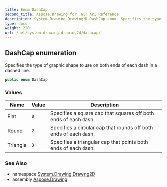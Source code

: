 ```yaml
---
title: Enum DashCap
second_title: Aspose.Drawing for .NET API Reference
description: System.Drawing.Drawing2D.DashCap enum. Specifies the type of graphic shape to use on both ends of each dash in a dashed line
type: docs
weight: 220
url: /net/system.drawing.drawing2d/dashcap/
---
```

## DashCap enumeration

Specifies the type of graphic shape to use on both ends of each dash in a dashed line.

```csharp
public enum DashCap
```

### Values

| Name | Value | Description |
| --- | --- | --- |
| Flat | `0` | Specifies a square cap that squares off both ends of each dash. |
| Round | `2` | Specifies a circular cap that rounds off both ends of each dash. |
| Triangle | `3` | Specifies a triangular cap that points both ends of each dash. |

### See Also

* namespace [System.Drawing.Drawing2D](../../system.drawing.drawing2d/)
* assembly [Aspose.Drawing](../../)



